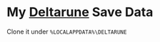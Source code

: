 My [Deltarune] Save Data
========

Clone it under `%LOCALAPPDATA%\DELTARUNE`

[Deltarune]: https://www.deltarune.com/
